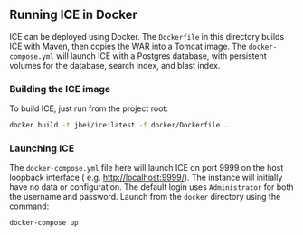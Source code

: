 ## Running ICE in Docker

ICE can be deployed using Docker. The `Dockerfile` in this directory builds ICE with Maven, then copies the WAR into a
Tomcat image. The `docker-compose.yml`
will launch ICE with a Postgres database, with persistent volumes for the database, search index, and blast index.

### Building the ICE image

To build ICE, just run from the project root:

```bash
docker build -t jbei/ice:latest -f docker/Dockerfile .
```


### Launching ICE

The `docker-compose.yml` file here will launch ICE on port 9999 on the host loopback interface (
e.g. [http://localhost:9999/](http://localhost:9999/)). The instance will initially have no data or configuration. The
default login uses
`Administrator` for both the username and password. Launch from the `docker`
directory using the command:

```bash
docker-compose up
```
